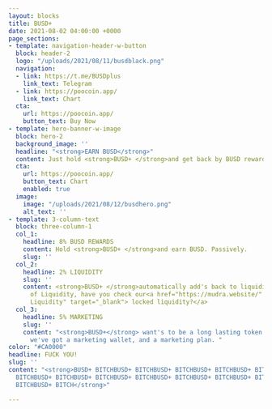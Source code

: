 ```yaml
---
layout: blocks
title: BUSD+
date: 2021-08-02 04:00:00 +0000
page_sections:
- template: navigation-header-w-button
  block: header-2
  logo: "/uploads/2021/08/11/busdblack.png"
  navigation:
  - link: https://t.me/BUSDplus
    link_text: Telegram
  - link: https://poocoin.app/
    link_text: Chart
  cta:
    url: https://poocoin.app/
    button_text: Buy Now
- template: hero-banner-w-image
  block: hero-2
  background_image: ''
  headline: "<strong>EARN BUSD</strong>"
  content: Just hold <strong>BUSD+ </strong>and get back by BUSD rewards.
  cta:
    url: https://poocoin.app/
    button_text: Chart
    enabled: true
  image:
    image: "/uploads/2021/08/12/busdhero.png"
    alt_text: ''
- template: 3-column-text
  block: three-column-1
  col_1:
    headline: 8% BUSD REWARDS
    content: Hold <strong>BUSD+ </strong>and earn BUSD. Passively.
    slug: ''
  col_2:
    headline: 2% LIQUIDITY
    slug: ''
    content: <strong>BUSD+ </strong>automatically add's back to liquidity. Speaking
      of Liquidity, have you check our<a href="https://mudra.website/" title="Locked
      Liquidity" target="_blank"> locked liquidity?</a>
  col_3:
    headline: 5% MARKETING
    slug: ''
    content: "<strong>BUSD+</strong> want's to be a long lasting token. That's why
      we've got a marketing wallet, and a marketing plan. "
color: "#CA0000"
headline: FUCK YOU!
slug: ''
content: "<strong>BUSD+ BITCHBUSD+ BITCHBUSD+ BITCHBUSD+ BITCHBUSD+ BITCHBUSD+ BITCHBUSD+
  BITCHBUSD+ BITCHBUSD+ BITCHBUSD+ BITCHBUSD+ BITCHBUSD+ BITCHBUSD+ BITCHBUSD+ BITCHBUSD+
  BITCHBUSD+ BITCH</strong>"

---
```


